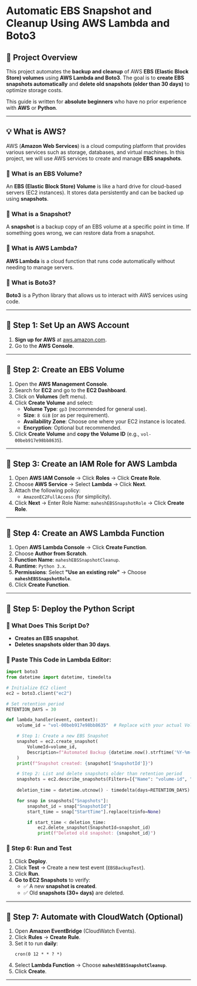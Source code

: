 # Automatic EBS Snapshot and Cleanup Using AWS Lambda and Boto3

## **📌 Project Overview**
This project automates the **backup and cleanup** of AWS **EBS (Elastic Block Store) volumes** using **AWS Lambda and Boto3**. The goal is to **create EBS snapshots automatically** and **delete old snapshots (older than 30 days)** to optimize storage costs.

This guide is written for **absolute beginners** who have no prior experience with **AWS** or **Python**.

---

## **💡 What is AWS?**
AWS (**Amazon Web Services**) is a cloud computing platform that provides various services such as storage, databases, and virtual machines. In this project, we will use AWS services to create and manage **EBS snapshots**.

### **🔹 What is an EBS Volume?**
An **EBS (Elastic Block Store) Volume** is like a hard drive for cloud-based servers (EC2 instances). It stores data persistently and can be backed up using **snapshots**.

### **🔹 What is a Snapshot?**
A **snapshot** is a backup copy of an EBS volume at a specific point in time. If something goes wrong, we can restore data from a snapshot.

### **🔹 What is AWS Lambda?**
**AWS Lambda** is a cloud function that runs code automatically without needing to manage servers.

### **🔹 What is Boto3?**
**Boto3** is a Python library that allows us to interact with AWS services using code.

---

## **📌 Step 1: Set Up an AWS Account**
1. **Sign up for AWS** at [aws.amazon.com](https://aws.amazon.com/).  
2. Go to the **AWS Console**.

---

## **📌 Step 2: Create an EBS Volume**
1. Open the **AWS Management Console**.
2. Search for **EC2** and go to the **EC2 Dashboard**.
3. Click on **Volumes** (left menu).
4. Click **Create Volume** and select:
   - **Volume Type**: `gp3` (recommended for general use).
   - **Size**: `8 GiB` (or as per requirement).
   - **Availability Zone**: Choose one where your EC2 instance is located.
   - **Encryption**: Optional but recommended.
5. Click **Create Volume** and **copy the Volume ID** (e.g., `vol-00beb917e98bb8635`).

---

## **📌 Step 3: Create an IAM Role for AWS Lambda**
1. Open **AWS IAM Console** → Click **Roles** → Click **Create Role**.
2. Choose **AWS Service** → Select **Lambda** → Click **Next**.
3. Attach the following policy:
   - `AmazonEC2FullAccess` (for simplicity).  
4. Click **Next** → Enter Role Name: `maheshEBSSnapshotRole` → Click **Create Role**.

---

## **📌 Step 4: Create an AWS Lambda Function**
1. Open **AWS Lambda Console** → Click **Create Function**.
2. Choose **Author from Scratch**.
3. **Function Name**: `maheshEBSSnapshotCleanup`.
4. **Runtime**: `Python 3.x`.
5. **Permissions**: Select **"Use an existing role"** → Choose **`maheshEBSSnapshotRole`**.
6. Click **Create Function**.

---

## **📌 Step 5: Deploy the Python Script**
### **🔹 What Does This Script Do?**
- **Creates an EBS snapshot**.
- **Deletes snapshots older than 30 days**.

### **🔹 Paste This Code in Lambda Editor:**
```python
import boto3
from datetime import datetime, timedelta

# Initialize EC2 client
ec2 = boto3.client("ec2")

# Set retention period
RETENTION_DAYS = 30

def lambda_handler(event, context):
    volume_id = "vol-00beb917e98bb8635"  # Replace with your actual Volume ID

    # Step 1: Create a new EBS Snapshot
    snapshot = ec2.create_snapshot(
        VolumeId=volume_id,
        Description=f"Automated Backup {datetime.now().strftime('%Y-%m-%d')}"
    )
    print(f"Snapshot created: {snapshot['SnapshotId']}")

    # Step 2: List and delete snapshots older than retention period
    snapshots = ec2.describe_snapshots(Filters=[{"Name": "volume-id", "Values": [volume_id]}])
    
    deletion_time = datetime.utcnow() - timedelta(days=RETENTION_DAYS)

    for snap in snapshots["Snapshots"]:
        snapshot_id = snap["SnapshotId"]
        start_time = snap["StartTime"].replace(tzinfo=None)

        if start_time < deletion_time:
            ec2.delete_snapshot(SnapshotId=snapshot_id)
            print(f"Deleted old snapshot: {snapshot_id}")
```

### **📌 Step 6: Run and Test**
1. Click **Deploy**.
2. Click **Test** → Create a new test event (`EBSBackupTest`).
3. Click **Run**.
4. **Go to EC2 Snapshots** to verify:
   - ✅ A new **snapshot is created**.
   - ✅ Old **snapshots (30+ days)** are deleted.

---

## **📌 Step 7: Automate with CloudWatch (Optional)**
1. Open **Amazon EventBridge** (CloudWatch Events).
2. Click **Rules** → **Create Rule**.
3. Set it to run **daily**:  
   ```
   cron(0 12 * * ? *)
   ```
4. Select **Lambda Function** → Choose **`maheshEBSSnapshotCleanup`**.
5. Click **Create**.

---
